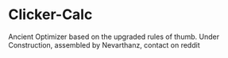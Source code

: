 # Clicker-Calc
Ancient Optimizer based on the upgraded rules of thumb.
Under Construction, assembled by Nevarthanz, contact on reddit

